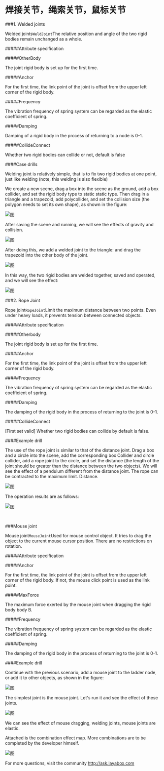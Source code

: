 # 焊接关节，绳索关节，鼠标关节

###1. Welded joints

Welded joints`WeldJoint`The relative position and angle of the two rigid bodies remain unchanged as a whole.

#####Attribute specification

#####OtherBody

The joint rigid body is set up for the first time.

#####Anchor

For the first time, the link point of the joint is offset from the upper left corner of the rigid body.

#####Frequency

The vibration frequency of spring system can be regarded as the elastic coefficient of spring.

#####Damping

Damping of a rigid body in the process of returning to a node is 0-1.

#####CollideConnect

Whether two rigid bodies can collide or not, default is false



####Case drills

Welding joint is relatively simple, that is to fix two rigid bodies at one point, just like welding (note, this welding is also flexible)

We create a new scene, drag a box into the scene as the ground, add a box collider, and set the rigid body type to static static type. Then drag in a triangle and a trapezoid, add polycollider, and set the collision size (the polygon needs to set its own shape), as shown in the figure:

![图](img/1.png)

After saving the scene and running, we will see the effects of gravity and collision.

![图](img/1.gif)

After doing this, we add a welded joint to the triangle: and drag the trapezoid into the other body of the joint.

![图](img/2.png)

In this way, the two rigid bodies are welded together, saved and operated, and we will see the effect:

![图](img/2.gif)



###2. Rope Joint

Rope joint`RopeJoint`Limit the maximum distance between two points. Even under heavy loads, it prevents tension between connected objects.

#####Attribute specification

#####Otherbody

The joint rigid body is set up for the first time.

#####Anchor

For the first time, the link point of the joint is offset from the upper left corner of the rigid body.

#####Frequency

The vibration frequency of spring system can be regarded as the elastic coefficient of spring.

#####Damping

The damping of the rigid body in the process of returning to the joint is 0-1.

#####CollideConnect

[First set valid] Whether two rigid bodies can collide by default is false.

####Example drill

The use of the rope joint is similar to that of the distance joint. Drag a box and a circle into the scene, add the corresponding box Collider and circle collider, add a rope joint to the circle, and set the distance (the length of the joint should be greater than the distance between the two objects). We will see the effect of a pendulum different from the distance joint. The rope can be contracted to the maximum limit. Distance.

![图](img/3.png)



The operation results are as follows:

![图](img/3.gif)

​

###Mouse joint

Mouse joint`MouseJoint`Used for mouse control object. It tries to drag the object to the current mouse cursor position. There are no restrictions on rotation.

#####Attribute specification

#####Anchor

For the first time, the link point of the joint is offset from the upper left corner of the rigid body. If not, the mouse click point is used as the link point.

#####MaxForce

The maximum force exerted by the mouse joint when dragging the rigid body body B.

#####Frequency

The vibration frequency of spring system can be regarded as the elastic coefficient of spring.

#####Damping

The damping of the rigid body in the process of returning to the joint is 0-1.

####Example drill

Continue with the previous scenario, add a mouse joint to the ladder node, or add it to other objects, as shown in the figure:

![图](img/4.png)

The simplest joint is the mouse joint. Let's run it and see the effect of these joints.

![图](img/4.gif)

We can see the effect of mouse dragging, welding joints, mouse joints are elastic.

Attached is the combination effect map. More combinations are to be completed by the developer himself.

![图](img/5.gif)

For more questions, visit the community http://ask.layabox.com
